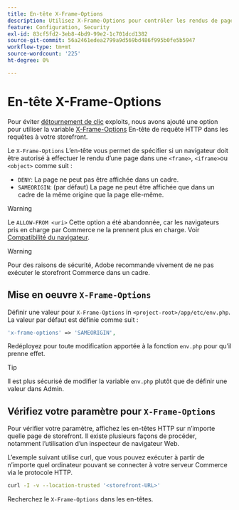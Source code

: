 ```yaml
---
title: En-tête X-Frame-Options
description: Utilisez X-Frame-Options pour contrôler les rendus de page.
feature: Configuration, Security
exl-id: 83cf5fd2-3eb8-4bd9-99e2-1c701dcd1382
source-git-commit: 56a2461edea2799a9d569bd486f995b0fe5b5947
workflow-type: tm+mt
source-wordcount: '225'
ht-degree: 0%

---
```


# En-tête X-Frame-Options

Pour éviter [détournement de clic](https://owasp.org/www-community/attacks/Clickjacking) exploits, nous avons ajouté une option pour utiliser la variable [X-Frame-Options](https://datatracker.ietf.org/doc/html/rfc7034) En-tête de requête HTTP dans les requêtes à votre storefront.

Le `X-Frame-Options` L’en-tête vous permet de spécifier si un navigateur doit être autorisé à effectuer le rendu d’une page dans une `<frame>`, `<iframe>`ou `<object>` comme suit :

- `DENY`: La page ne peut pas être affichée dans un cadre.
- `SAMEORIGIN`: (par défaut) La page ne peut être affichée que dans un cadre de la même origine que la page elle-même.

>[!WARNING]
>
>Le `ALLOW-FROM <uri>` Cette option a été abandonnée, car les navigateurs pris en charge par Commerce ne la prennent plus en charge. Voir [Compatibilité du navigateur](https://developer.mozilla.org/en-US/docs/Web/HTTP/Headers/X-Frame-Options#browser_compatibility).

>[!WARNING]
>
>Pour des raisons de sécurité, Adobe recommande vivement de ne pas exécuter le storefront Commerce dans un cadre.

## Mise en oeuvre `X-Frame-Options`

Définir une valeur pour `X-Frame-Options` in `<project-root>/app/etc/env.php`. La valeur par défaut est définie comme suit :

```php
'x-frame-options' => 'SAMEORIGIN',
```

Redéployez pour toute modification apportée à la fonction `env.php` pour qu’il prenne effet.

>[!TIP]
>
>Il est plus sécurisé de modifier la variable `env.php` plutôt que de définir une valeur dans Admin.

## Vérifiez votre paramètre pour `X-Frame-Options`

Pour vérifier votre paramètre, affichez les en-têtes HTTP sur n’importe quelle page de storefront. Il existe plusieurs façons de procéder, notamment l’utilisation d’un inspecteur de navigateur Web.

L’exemple suivant utilise curl, que vous pouvez exécuter à partir de n’importe quel ordinateur pouvant se connecter à votre serveur Commerce via le protocole HTTP.

```bash
curl -I -v --location-trusted '<storefront-URL>'
```

Recherchez le `X-Frame-Options` dans les en-têtes.
